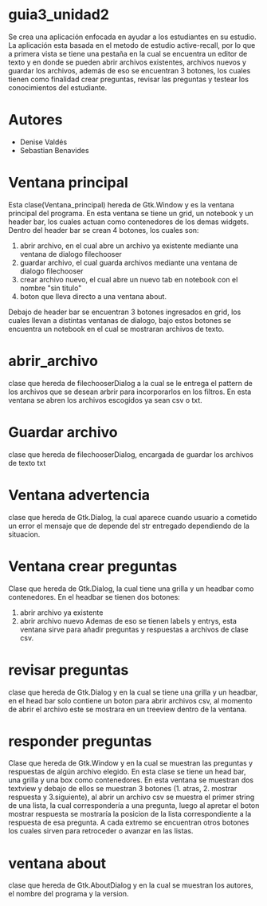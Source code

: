 # guia3_unidad2

Se crea una aplicación enfocada en ayudar a los estudiantes en su estudio. La aplicación esta basada en el metodo de estudio active-recall, por lo que a primera vista se tiene una pestaña en la cual se encuentra un editor de texto y en donde se pueden abrir archivos existentes, archivos nuevos y guardar los archivos, además de eso se encuentran 3 botones, los cuales tienen como finalidad crear preguntas, revisar las preguntas y testear los conocimientos del estudiante.

# Autores 

  - Denise Valdés
  - Sebastian Benavides
 
 # Ventana principal
 
 Esta clase(Ventana_principal) hereda de Gtk.Window y es la ventana principal del programa.
 En esta ventana se tiene un grid, un notebook y un header bar, los cuales actuan como contenedores de los demas widgets.
 Dentro del header bar se crean 4 botones, los cuales son:
 1. abrir archivo, en el cual abre un archivo ya existente mediante una ventana de dialogo filechooser 
 2. guardar archivo, el cual guarda archivos mediante una ventana de dialogo filechooser 
 3. crear archivo nuevo, el cual abre un nuevo tab en notebook con el nombre "sin titulo" 
 4. boton que lleva directo a una ventana about. 
 
 Debajo de header bar se encuentran 3 botones ingresados en grid, los cuales llevan a distintas ventanas de dialogo, bajo estos botones se encuentra un notebook en el cual se mostraran archivos de texto.
 
 # abrir_archivo
 
 clase que hereda de filechooserDialog a la cual se le entrega el pattern de los archivos que se desean arbrir para incorporarlos en los filtros.
 En esta ventana se abren los archivos escogidos ya sean csv o txt. 
 
 # Guardar archivo
 
 clase que hereda de filechooserDialog, encargada de guardar los archivos de texto txt
 
 # Ventana advertencia 
 
 clase que hereda de Gtk.Dialog, la cual aparece cuando usuario a cometido un error
 el mensaje que de depende del str entregado dependiendo de la situacion. 
 
 # Ventana crear preguntas 
 
 Clase que hereda de Gtk.Dialog, la cual tiene una grilla y un headbar como contenedores.
 En el headbar se tienen dos botones:
 1. abrir archivo ya existente 
 2. abrir archivo nuevo 
 Ademas de eso se tienen labels y entrys, esta ventana sirve para añadir preguntas y respuestas a archivos de clase csv. 
 
 # revisar preguntas 
 
 clase que hereda de Gtk.Dialog y en la cual se tiene una grilla y un headbar, en el head bar solo contiene un boton para abrir archivos csv, al momento de abrir el archivo este se mostrara en un treeview dentro de la ventana. 
 
 # responder preguntas
 
 Clase que hereda de Gtk.Window y en la cual se muestran las preguntas y respuestas de algún archivo elegido.
 En esta clase se tiene un head bar, una grilla y una box como contenedores.
 En esta ventana se muestran dos textview y debajo de ellos se muestran 3 botones (1. atras, 2. mostrar respuesta y 3.siguiente), al abrir un archivo csv se muestra el primer string de una lista, la cual correspondería a una pregunta, luego al apretar el boton mostrar respuesta se mostraría la posicion de la lista correspondiente a la respuesta de esa pregunta. A cada extremo se encuentran otros botones los cuales sirven para retroceder o avanzar en las listas.
 
 # ventana about
 
 clase que hereda de Gtk.AboutDialog y en la cual se muestran los autores, el nombre del programa y la version.
 
 
 
 
